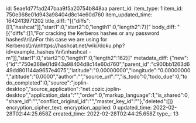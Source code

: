 id: 5eae1d77fad247baa9f5a20754b848aa
parent_id: 
item_type: 1
item_id: 750e368e01d943a98404d8c14e60d760
item_updated_time: 1642413971202
title_diff: "[{\"diffs\":[[1,\"hashcat\"]],\"start1\":0,\"start2\":0,\"length1\":0,\"length2\":7}]"
body_diff: "[{\"diffs\":[[1,\"For cracking the Kerberos hashes or any password hashes\\\n\\\nFor this case we are using for Kerberos\\\n\\\nhttps://hashcat.net/wiki/doku.php?id=example_hashes \\\n\\\nhashcat -m\"]],\"start1\":0,\"start2\":0,\"length1\":0,\"length2\":162}]"
metadata_diff: {"new":{"id":"750e368e01d943a98404d8c14e60d760","parent_id":"c900bb1263d649dd801144a9657e4075","latitude":"0.00000000","longitude":"0.00000000","altitude":"0.0000","author":"","source_url":"","is_todo":0,"todo_due":0,"todo_completed":0,"source":"joplin-desktop","source_application":"net.cozic.joplin-desktop","application_data":"","order":0,"markup_language":1,"is_shared":0,"share_id":"","conflict_original_id":"","master_key_id":""},"deleted":[]}
encryption_cipher_text: 
encryption_applied: 0
updated_time: 2022-02-28T02:44:25.658Z
created_time: 2022-02-28T02:44:25.658Z
type_: 13